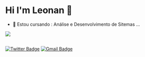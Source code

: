 # Hi I'm Leonan 👋

- 🌱 Estou cursando : Análise e Desenvolvimento de Sitemas ...
<a href="https://github.com/Gurupreet">
  <img align="center" src="https://github-readme-stats.vercel.app/api/top-langs/?username=LeonanCardoso&theme=dark&hide_langs_below=1"/>
</a><br></br>

[![Twitter Badge](https://img.shields.io/badge/-@LeonanGCardoso-6633cc?style=flat-square&labelColor=6633cc&logo=twitter&logoColor=white&link=https://twitter.com/dieegosf)](https://twitter.com/leonangcardoso) 
[![Gmail Badge](https://img.shields.io/badge/-leonangomes1311@hotmail.com-6633cc?style=flat-square&logo=Gmail&logoColor=white&link=mailto:diego.schell.f@gmail.com)](mailto:leonangomes1311@hotmail.com)
